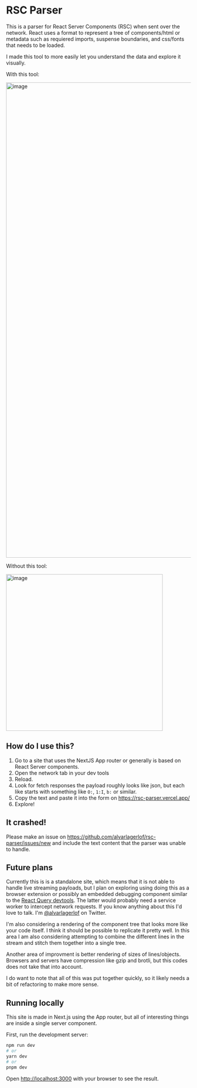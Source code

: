 # RSC Parser

This is a parser for React Server Components (RSC) when sent over the network. React uses a format to represent a tree of components/html or metadata such as requiered imports, suspense boundaries, and css/fonts that needs to be loaded. 

I made this tool to more easily let you understand the data and explore it visually.

With this tool:

<img width="1295" alt="image" src="https://github.com/alvarlagerlof/rsc-parser/assets/14835120/e883642d-3ab0-44aa-a1c0-1783479eb369">

Without this tool:

<img width="427" alt="image" src="https://github.com/alvarlagerlof/rsc-parser/assets/14835120/1c60f150-1b17-407f-a1b3-1130f212563f">

## How do I use this?

1. Go to a site that uses the NextJS App router or generally is based on React Server components.
2. Open the network tab in your dev tools
3. Reload.
4. Look for fetch responses the payload roughly looks like json, but each like starts with something like `O:`, `1:I`, `b:` or similar.
5. Copy the text and paste it into the form on https://rsc-parser.vercel.app/
6. Explore!


## It crashed!
Please make an issue on https://github.com/alvarlagerlof/rsc-parser/issues/new and include the text content that the parser was unable to handle.


## Future plans

Currently this is is a standalone site, which means that it is not able to handle live streaming payloads, but I plan on exploring using doing this as a browser extension or possibly an embedded debugging component similar to the [React Query devtools](https://tanstack.com/query/v4/docs/react/devtools). The latter would probably need a service worker to intercept network requests. If you know anything about this I'd love to talk. I'm [@alvarlagerlof](https://twitter.com/alvarlagerlof) on Twitter.

I'm also considering a rendering of the component tree that looks more like your code itself. I think it should be possible to replicate it pretty well. In this area I am also considering attempting to combine the different lines in the stream and stitch them together into a single tree.

Another area of improvment is better rendering of sizes of lines/objects. Browsers and servers have compression like gzip and brotli, but this codes does not take that into account.

I do want to note that all of this was put together quickly, so it likely needs a bit of refactoring to make more sense.


## Running locally

This site is made in Next.js using the App router, but all of interesting things are inside a single server component. 

First, run the development server:

```bash
npm run dev
# or
yarn dev
# or
pnpm dev
```

Open [http://localhost:3000](http://localhost:3000) with your browser to see the result.


